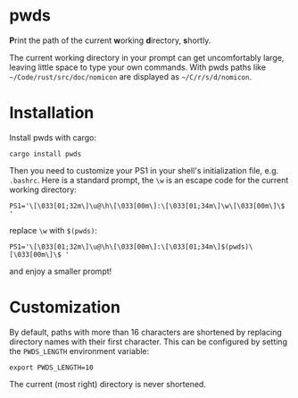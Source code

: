 # pwds

**P**rint the path of the current **w**orking **d**irectory, **s**hortly.

The current working directory in your prompt can get uncomfortably large,
leaving little space to type your own commands. With pwds paths like
`~/Code/rust/src/doc/nomicon` are displayed as `~/C/r/s/d/nomicon`.

# Installation

Install pwds with cargo:
``` shell
cargo install pwds
```

Then you need to customize your PS1 in your shell's initialization file, e.g.
`.bashrc`. Here is a standard prompt, the `\w` is an escape code for the current
working directory:
``` shell
PS1='\[\033[01;32m\]\u@\h\[\033[00m\]:\[\033[01;34m\]\w\[\033[00m\]\$ '
```
replace `\w` with `$(pwds)`:
``` shell
PS1='\[\033[01;32m\]\u@\h\[\033[00m\]:\[\033[01;34m\]$(pwds)\[\033[00m\]\$ '
```
and enjoy a smaller prompt!

# Customization

By default, paths with more than 16 characters are shortened by replacing
directory names with their first character. This can be configured by setting
the `PWDS_LENGTH` environment variable:
``` shell
export PWDS_LENGTH=10
```
The current (most right) directory is never shortened.
